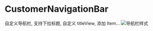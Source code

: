 # CustomerNavigationBar
自定义导航栏, 支持下拉标题, 自定义 titleView, 添加 Item...
![导航栏样式](https://user-images.githubusercontent.com/23724093/170411101-c8afbfe8-373f-4d68-8f79-91cc21facad6.png)
